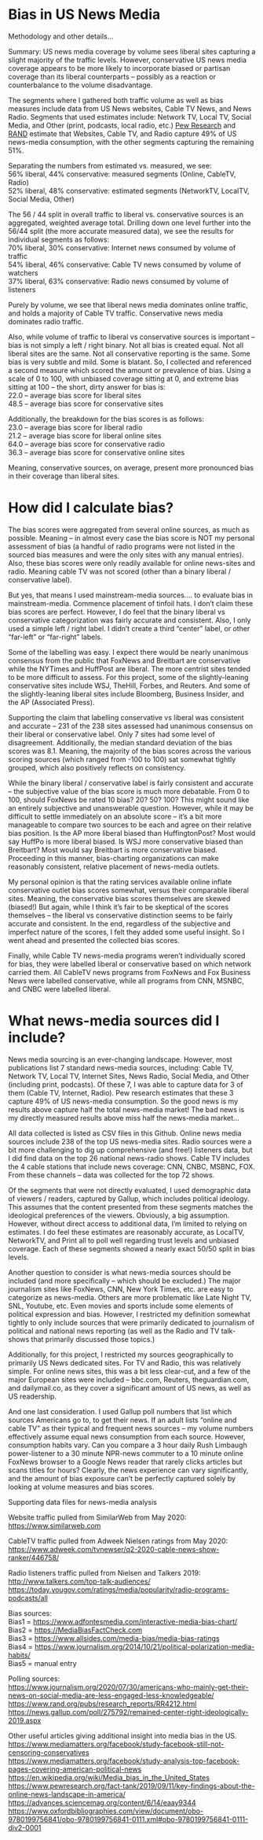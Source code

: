 # Bias in US News Media

Methodology and other details...

Summary:  US news media coverage by volume sees liberal sites capturing a slight majority of the traffic levels.  However, conservative US news media coverage appears to be more likely to incorporate biased or partisan coverage than its liberal counterparts – possibly as a reaction or counterbalance to the volume disadvantage.

The segments where I gathered both traffic volume as well as bias measures include data from US News websites, Cable TV News, and News Radio.  Segments that used estimates include: Network TV, Local TV, Social Media, and Other (print, podcasts, local radio, etc.)  [Pew Research]( https://www.journalism.org/2020/07/30/americans-who-mainly-get-their-news-on-social-media-are-less-engaged-less-knowledgeable/) and [RAND](https://www.rand.org/pubs/research_reports/RR4212.html) estimate that Websites, Cable TV, and Radio capture 49% of US news-media consumption, with the other segments capturing the remaining 51%.   

Separating the numbers from estimated vs. measured, we see:  
56% liberal, 44% conservative: measured segments (Online, CableTV, Radio)  
52% liberal, 48% conservative: estimated segments (NetworkTV, LocalTV, Social Media, Other)  

The 56 / 44 split in overall traffic to liberal vs. conservative sources is an aggregated, weighted average total.  Drilling down one level further into the 56/44 split (the more accurate measured data), we see the results for individual segments as follows:  
70% liberal, 30% conservative:  Internet news consumed by volume of traffic  
54% liberal, 46% conservative: Cable TV news consumed by volume of watchers  
37% liberal, 63% conservative: Radio news consumed by volume of listeners  

Purely by volume, we see that liberal news media dominates online traffic, and holds a majority of Cable TV traffic.  Conservative news media dominates radio traffic.  

Also, while volume of traffic to liberal vs conservative sources is important – bias is not simply a left / right binary.  Not all bias is created equal.  Not all liberal sites are the same.  Not all conservative reporting is the same.  Some bias is very subtle and mild.  Some is blatant.  So, I collected and referenced a second measure which scored the amount or prevalence of bias.  Using a scale of 0 to 100, with unbiased coverage sitting at 0, and extreme bias sitting at 100 – the short, dirty answer for bias is:  
22.0 – average bias score for liberal sites  
48.5 – average bias score for conservative sites  

Additionally, the breakdown for the bias scores is as follows:  
23.0 – average bias score for liberal radio  
21.2 – average bias score for liberal online sites  
64.0 – average bias score for conservative radio  
36.3 – average bias score for conservative online sites  

Meaning, conservative sources, on average, present more pronounced bias in their coverage than liberal sites.

# How did I calculate bias?

The bias scores were aggregated from several online sources, as much as possible.  Meaning – in almost every case the bias score is NOT my personal assessment of bias (a handful of radio programs were not listed in the sourced bias measures and were the only sites with any manual entries).  Also, these bias scores were only readily available for online news-sites and radio.  Meaning cable TV was not scored (other than a binary liberal / conservative label).

But yes, that means I used mainstream-media sources…. to evaluate bias in mainstream-media.  Commence placement of tinfoil hats.  I don’t claim these bias scores are perfect.  However, I do feel that the binary liberal vs conservative categorization was fairly accurate and consistent.  Also, I only used a simple left / right label.  I didn’t create a third “center” label, or other “far-left” or “far-right” labels.

Some of the labelling was easy.  I expect there would be nearly unanimous consensus from the public that FoxNews and Breitbart are conservative while the NYTimes and HuffPost are liberal.  The more centrist sites tended to be more difficult to assess.  For this project, some of the slightly-leaning conservative sites include WSJ, TheHill, Forbes, and Reuters.  And some of the slightly-leaning liberal sites include Bloomberg, Business Insider, and the AP (Associated Press).

Supporting the claim that labelling conservative vs liberal was consistent and accurate – 231 of the 238 sites assessed had unanimous consensus on their liberal or conservative label.  Only 7 sites had some level of disagreement.  Additionally, the median standard deviation of the bias scores was 8.1.  Meaning, the majority of the bias scores across the various scoring sources (which ranged from -100 to 100) sat somewhat tightly grouped, which also positively reflects on consistency.

While the binary liberal / conservative label is fairly consistent and accurate – the subjective value of the bias score is much more debatable.  From 0 to 100, should FoxNews be rated 10 bias?  20? 50? 100?  This might sound like an entirely subjective and unanswerable question.  However, while it may be difficult to settle immediately on an absolute score – it’s a bit more manageable to compare two sources to be each and agree on their relative bias position.  Is the AP more liberal biased than HuffingtonPost?  Most would say HuffPo is more liberal biased.  Is WSJ more conservative biased than Breitbart?  Most would say Breitbart is more conservative biased.  Proceeding in this manner, bias-charting organizations can make reasonably consistent, relative placement of news-media outlets.

My personal opinion is that the rating services available online inflate conservative outlet bias scores somewhat, versus their comparable liberal sites.  Meaning, the conservative bias scores themselves are skewed (biased!)  But again, while I think it’s fair to be skeptical of the scores themselves – the liberal vs conservative distinction seems to be fairly accurate and consistent.  In the end, regardless of the subjective and imperfect nature of the scores, I felt they added some useful insight.  So I went ahead and presented the collected bias scores.

Finally, while Cable TV news-media programs weren’t individually scored for bias, they were labelled liberal or conservative based on which network carried them.  All CableTV news programs from FoxNews and Fox Business News were labelled conservative, while all programs from CNN, MSNBC, and CNBC were labelled liberal.

# What news-media sources did I include?

News media sourcing is an ever-changing landscape.  However, most publications list 7 standard news-media sources, including:  Cable TV, Network TV, Local TV, Internet Sites, News Radio, Social Media, and Other (including print, podcasts).  Of these 7, I was able to capture data for 3 of them (Cable TV, Internet, Radio).  Pew research estimates that these 3 capture 49% of US news-media consumption.  So the good news is my results above capture half the total news-media market!  The bad news is my directly measured results above miss half the news-media market…

All data collected is listed as CSV files in this Github.  Online news media sources include 238 of the top US news-media sites.  Radio sources were a bit more challenging to dig up comprehensive (and free!) listeners data, but I did find data on the top 26 national news-radio shows.  Cable TV includes the 4 cable stations that include news coverage: CNN, CNBC, MSBNC, FOX.  From these channels – data was collected for the top 72 shows.

Of the segments that were not directly evaluated, I used demographic data of viewers / readers, captured by Gallup, which includes political ideology.  This assumes that the content presented from these segments matches the ideological preferences of the viewers.  Obviously, a big assumption.  However, without direct access to additional data, I’m limited to relying on estimates.  I do feel these estimates are reasonably accurate, as LocalTV, NetworkTV, and Print all to poll well regarding trust levels and unbiased coverage.  Each of these segments showed a nearly exact 50/50 split in bias levels.  

Another question to consider is what news-media sources should be included (and more specifically – which should be excluded.)  The major journalism sites like FoxNews, CNN, New York Times, etc. are easy to categorize as news-media.  Others are more problematic like Late Night TV, SNL, Youtube, etc.  Even movies and sports include some elements of political expression and bias.  However, I restricted my definition somewhat tightly to only include sources that were primarily dedicated to journalism of political and national news reporting (as well as the Radio and TV talk-shows that primarily discussed those topics.)

Additionally, for this project, I restricted my sources geographically to primarily US News dedicated sites. For TV and Radio, this was relatively simple. For online news sites, this was a bit less clear-cut, and a few of the major European sites were included – bbc.com, Reuters, theguardian.com, and dailymail.co, as they cover a significant amount of US news, as well as US readership.

And one last consideration.  I used Gallup poll numbers that list which sources Americans go to, to get their news.  If an adult lists “online and cable TV” as their typical and frequent news sources – my volume numbers effectively assume equal news consumption from each source.  However, consumption habits vary.  Can you compare a 3 hour daily Rush Limbaugh power-listener to a 30 minute NPR-news commuter to a 10 minute online FoxNews browser to a Google News reader that rarely clicks articles but scans titles for hours?  Clearly, the news experience can vary significantly, and the amount of bias exposure can’t be perfectly captured solely by looking at volume measures and bias scores.



Supporting data files for news-media analysis

Website traffic pulled from SimilarWeb from May 2020:  
https://www.similarweb.com

CableTV traffic pulled from Adweek Nielsen ratings from May 2020:     
https://www.adweek.com/tvnewser/q2-2020-cable-news-show-ranker/446758/

Radio listeners traffic pulled from Nielsen and Talkers 2019:  
http://www.talkers.com/top-talk-audiences/  
https://today.yougov.com/ratings/media/popularity/radio-programs-podcasts/all  


Bias sources:  
Bias1 = https://www.adfontesmedia.com/interactive-media-bias-chart/  
Bias2 = https://MediaBiasFactCheck.com  
Bias3 = https://www.allsides.com/media-bias/media-bias-ratings  
Bias4 = https://www.journalism.org/2014/10/21/political-polarization-media-habits/  
Bias5 = manual entry  

Polling sources:  
https://www.journalism.org/2020/07/30/americans-who-mainly-get-their-news-on-social-media-are-less-engaged-less-knowledgeable/  
https://www.rand.org/pubs/research_reports/RR4212.html  
https://news.gallup.com/poll/275792/remained-center-right-ideologically-2019.aspx  

Other useful articles giving additional insight into media bias in the US.  
https://www.mediamatters.org/facebook/study-facebook-still-not-censoring-conservatives  
https://www.mediamatters.org/facebook/study-analysis-top-facebook-pages-covering-american-political-news  
https://en.wikipedia.org/wiki/Media_bias_in_the_United_States  
https://www.pewresearch.org/fact-tank/2019/09/11/key-findings-about-the-online-news-landscape-in-america/  
https://advances.sciencemag.org/content/6/14/eaay9344  
https://www.oxfordbibliographies.com/view/document/obo-9780199756841/obo-9780199756841-0111.xml#obo-9780199756841-0111-div2-0001  
